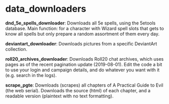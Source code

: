 # data_downloaders

**dnd_5e_spells_downloader**: Downloads all 5e spells, using the 5etools database. Main function: for a character with Wizard spell slots that gets to know all spells but only prepare a random assortment of them every day.

**deviantart_downloader**: Downloads pictures from a specific DeviantArt collection.

**roll20_archives_downloader**: Downloads Roll20 chat archives, which uses pages as of the recent pagination update (2019-08-01). Edit the code a bit to use your login and campaign details, and do whatever you want with it (e.g. search in the logs).

**scrape_pgte**: Downloads (scrapes) all chapters of A Practical Guide to Evil (the web serial). Downloads the source (html) of each chapter, and a readable version (plaintext with no text formatting).
